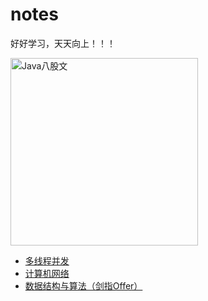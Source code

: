 # notes

好好学习，天天向上！！！

<img src="https://cdn.jsdelivr.net/gh/YiENx1205/cloudimgs/notes/eight-legged_essay.png" alt="Java八股文" width=300px>



- [多线程并发](./docs/多线程并发.md)
- [计算机网络](./docs/计算机网络.md)
- [数据结构与算法（剑指Offer）](./docs/dataStructuresAndAlgorithms/TOC.md)

